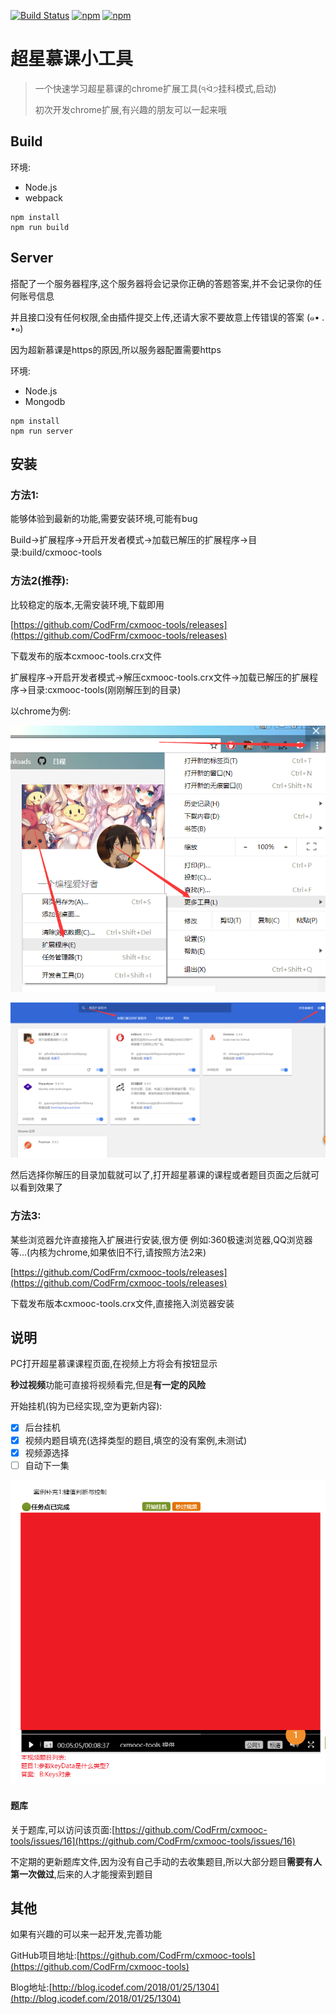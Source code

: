 [![Build Status](https://www.travis-ci.org/CodFrm/cxmooc-tools.svg?branch=master)](https://www.travis-ci.org/CodFrm/cxmooc-tools)
[![npm](https://img.shields.io/npm/v/cxmooc-tools.svg)](https://www.npmjs.com/package/cxmooc-tools)
[![npm](https://img.shields.io/npm/dt/cxmooc-tools.svg)](https://www.npmjs.com/package/cxmooc-tools)


# 超星慕课小工具
> 一个快速学习超星慕课的chrome扩展工具(੧ᐛ੭挂科模式,启动)
>
> 初次开发chrome扩展,有兴趣的朋友可以一起来哦

## Build
环境:
* Node.js
* webpack
```
npm install
npm run build
```
## Server
搭配了一个服务器程序,这个服务器将会记录你正确的答题答案,并不会记录你的任何账号信息

并且接口没有任何权限,全由插件提交上传,还请大家不要故意上传错误的答案 (๑• . •๑)

因为超新慕课是https的原因,所以服务器配置需要https

环境:
* Node.js
* Mongodb
```
npm install
npm run server
```

## 安装

### 方法1:

能够体验到最新的功能,需要安装环境,可能有bug

Build->扩展程序->开启开发者模式->加载已解压的扩展程序->目录:build/cxmooc-tools

### 方法2(推荐):

比较稳定的版本,无需安装环境,下载即用

[https://github.com/CodFrm/cxmooc-tools/releases](https://github.com/CodFrm/cxmooc-tools/releases)

下载发布的版本cxmooc-tools.crx文件

扩展程序->开启开发者模式->解压cxmooc-tools.crx文件->加载已解压的扩展程序->目录:cxmooc-tools(刚刚解压到的目录)

以chrome为例:

![](build/cxmooc-tools/img/1.png)

![](build/cxmooc-tools/img/2.png)

然后选择你解压的目录加载就可以了,打开超星慕课的课程或者题目页面之后就可以看到效果了

### 方法3:

某些浏览器允许直接拖入扩展进行安装,很方便
例如:360极速浏览器,QQ浏览器等...(内核为chrome,如果依旧不行,请按照方法2来)

[https://github.com/CodFrm/cxmooc-tools/releases](https://github.com/CodFrm/cxmooc-tools/releases)

下载发布版本cxmooc-tools.crx文件,直接拖入浏览器安装

## 说明
PC打开超星慕课课程页面,在视频上方将会有按钮显示

**秒过视频**功能可直接将视频看完,但是**有一定的风险**

开始挂机(钩为已经实现,空为更新内容):
* [x] 后台挂机
* [x] 视频内题目填充(选择类型的题目,填空的没有案例,未测试)
* [x] 视频源选择
* [ ] 自动下一集

![](/build/cxmooc-tools/img/soft/soft_01.png)

#### 题库

关于题库,可以访问该页面:[https://github.com/CodFrm/cxmooc-tools/issues/16](https://github.com/CodFrm/cxmooc-tools/issues/16)

不定期的更新题库文件,因为没有自己手动的去收集题目,所以大部分题目**需要有人第一次做过**,后来的人才能搜索到题目

## 其他
如果有兴趣的可以来一起开发,完善功能

GitHub项目地址:[https://github.com/CodFrm/cxmooc-tools](https://github.com/CodFrm/cxmooc-tools)

Blog地址:[http://blog.icodef.com/2018/01/25/1304](http://blog.icodef.com/2018/01/25/1304)
